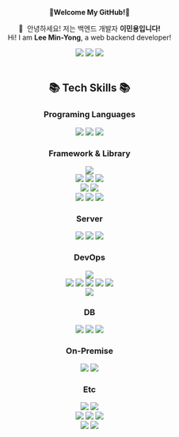 <p align="center" font-size=><strong>  💖Welcome My GitHub!💖</strong></p>

<div align=center>
<p>
  👋&nbsp; 안녕하세요! 저는 백엔드 개발자 <b>이민용입니다!</b><br>
  Hi! I am <b>Lee Min-Yong</b>, a web backend developer!
</p>
  <a href="https://ludin-rich.tistory.com/"><img src="https://img.shields.io/badge/Blog-000000?style=flat-square&logo=tistory&logoColor=white"/></a>
<a href="https://www.instagram.com/ludin_lee/"><img src="https://img.shields.io/badge/Instagram-E4405F?style=flat-square&logo=instagram&logoColor=white"/></a>
<a href="https://www.linkedin.com/in/%EB%AF%BC%EC%9A%A9-%EC%9D%B4-6037b8244/"><img src="https://img.shields.io/badge/linkedin-0A66C2?style=flat-square&logo=linkedin&logoColor=white"/></a>
<br>
</div>

<br>


<div align=center><h2>📚 Tech Skills 📚</h2> </div>

<div align=center><h3>Programing Languages</h3>
<p>
<img src="https://img.shields.io/badge/JavaScript-F7DF1E?style=flat-square&logo=JavaScript&logoColor=white"/>
<img src="https://img.shields.io/badge/TypeScript-3178C6?style=flat-square&logo=TypeScript&logoColor=white"/>
<img src="https://img.shields.io/badge/Python-3776AB?style=flat-square&logo=Python&logoColor=white"/>
</p>
</div>

<div align=center><h3>Framework & Library </h3>
<p>
<img src="https://img.shields.io/badge/Node.js-339933?style=flat-square&logo=Node.js&logoColor=white"/>
  <br>
<img src="https://img.shields.io/badge/Express-000000?style=flat-square&logo=Express&logoColor=white"/>
<img src="https://img.shields.io/badge/NestJs-E0234E?style=flat-square&logo=NetsJs&logoColor=white"/>
<img src="https://img.shields.io/badge/Flask-000000?style=flat-square&logo=Flask&logoColor=white"/>
  <br>
<img src="https://img.shields.io/badge/Sequelize-52B0E7?style=flat-square&logo=Sequelize&logoColor=white"/>
<img src="https://img.shields.io/badge/Mongoose-880000?style=flat-square&logo=Mongoose&logoColor=white"/>
  <br>
<img src="https://img.shields.io/badge/Socket.io-010101?style=flat-square&logo=Socket.io&logoColor=white"/>
<img src="https://img.shields.io/badge/Jest-C21325?style=flat-square&logo=Jest&logoColor=white"/>
<img src="https://img.shields.io/badge/RabbitMQ-FF6600?style=flat-square&logo=RabbitMQ&logoColor=white"/>
</p>
</div>


<div align=center><h3> Server</h3>
<p>
<img src="https://img.shields.io/badge/Ubuntu-E95420?style=flat-square&logo=Ubuntu&logoColor=white"/>
<img src="https://img.shields.io/badge/CentOS-262577?style=flat-square&logo=CentOS&logoColor=white"/>
<img src="https://img.shields.io/badge/WindowsServer-0078D4?style=flat-square&logo=Windows&logoColor=white"/>
</p>
</div>


<div align=center><h3>DevOps</h3>
<p>
<img src="https://img.shields.io/badge/Amazon Aws-232F3E?style=flat-square&logo=AmazonAws&logoColor=white"/>
    <br>
<img src="https://img.shields.io/badge/EC2-FF9900?style=flat-square&logo=amazonec2&logoColor=white"/>
<img src="https://img.shields.io/badge/RDS -527FFF?style=flat-square&logo=amazonrds&logoColor=white"/>
<img src="https://img.shields.io/badge/S3-569A31?style=flat-square&logo=amazons3&logoColor=white"/>
<img src="https://img.shields.io/badge/Route53-8C4FFF?style=flat-square&logo=amazonroute53&logoColor=white"/>
<img src="https://img.shields.io/badge/Amazon Aws-232F3E?style=flat-square&logo=AmazonAws&logoColor=white"/>
  <br>
<img src="https://img.shields.io/badge/AlibabaCloud-FF6A00?style=flat-square&logo=alibabacloud&logoColor=white"/>
</p>
</div>


<div align=center><h3> DB</h3>
<p>
<img src="https://img.shields.io/badge/MySQL-4479A1?style=flat-square&logo=MySQL&logoColor=white"/>
<img src="https://img.shields.io/badge/MongoDB-47A248?style=flat-square&logo=MongoDB&logoColor=white"/>
<img src="https://img.shields.io/badge/Redis-DC382D?style=flat-square&logo=Redis&logoColor=white"/>
</p>
</div>


<div align=center><h3>On-Premise </h3>
<p>
<img src="https://img.shields.io/badge/Cisco-1BA0D7?style=flat-square&logo=Cisco&logoColor=white"/>
<img src="https://img.shields.io/badge/Fortinet-EE3124?style=flat-square&logo=Fortinet&logoColor=white"/>
</p>
</div>




<div align=center><h3> Etc</h3>
<p>
<img src="https://img.shields.io/badge/Swagger-85EA2D?style=flat-square&logo=Swagger&logoColor=white"/>
<img src="https://img.shields.io/badge/Postman-FF6C37?style=flat-square&logo=Postman&logoColor=white"/>
  <br>
<img src="https://img.shields.io/badge/Notion-000000?style=flat-square&logo=Notion&logoColor=white"/>
<img src="https://img.shields.io/badge/Jira-0052CC?style=flat-square&logo=Jira&logoColor=white"/>
<img src="https://img.shields.io/badge/Slack-4A154B?style=flat-square&logo=Slack&logoColor=white"/>
  <br>
<img src="https://img.shields.io/badge/HTML5-E34F26?style=flat-square&logo=HTML5&logoColor=white"/>
<img src="https://img.shields.io/badge/CSS3-1572B6?style=flat-square&logo=CSS3&logoColor=white"/>
</p>
</div>
